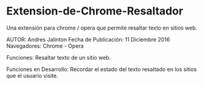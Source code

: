 # Extension-de-Chrome-Resaltador
Una extensión para chrome / opera que permite resaltar texto en sitios web.

AUTOR: Andres Jalinton
Fecha de Publicación: 11 Diciembre 2016
Navegadores: Chrome - Opera

Funciones:
Resaltar texto de un sitio web.

Funciones en Desarrollo:
Recordar el estado del texto resaltado en los sitios que el usuario visite.
